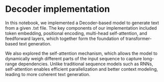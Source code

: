 # Decoder implementation

In this notebook, we implemented a Decoder-based model to generate text from a given .txt file. The key components of our implementation included token embedding, positional encoding, multi-head self-attention, and feedforward layers, which together form the foundation of transformer-based text generation.

We also explored the self-attention mechanism, which allows the model to dynamically weigh different parts of the input sequence to capture long-range dependencies. Unlike traditional sequence models such as RNNs, self-attention enables efficient parallelization and better context modeling, leading to more coherent text generation.

